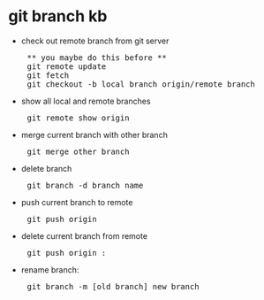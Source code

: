 # git branch kb

* check out remote branch from git server
<pre>
	** you maybe do this before **
	git remote update
	git fetch 
	git checkout -b local_branch origin/remote_branch
</pre>
* show all local and remote branches
<pre>
	git remote show origin
</pre>
* merge current branch with other branch
<pre>
	git merge other_branch
</pre>
* delete branch
<pre>
	git branch -d branch_name 
</pre>
* push current branch to remote
<pre>
	git push origin
</pre>
* delete current branch from remote
<pre>
	git push origin :
</pre>
* rename branch:
<pre>
	git branch -m [old_branch] new_branch
</pre>